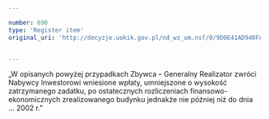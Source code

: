 ```yaml
---

number: 690
type: 'Register item'
original_uri: 'http://decyzje.uokik.gov.pl/nd_wz_um.nsf/0/9D0E41AD940FA8DEC12572DD0032965E?OpenDocument'


---
```


„W opisanych powyżej przypadkach Zbywca – Generalny Realizator zwróci Nabywcy Inwestorowi wniesione wpłaty, umniejszone o wysokość zatrzymanego zadatku, po ostatecznych rozliczeniach finansowo-ekonomicznych zrealizowanego budynku jednakże nie później niż do dnia … 2002 r.”
